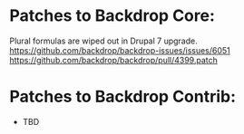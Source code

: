 Patches to Backdrop Core:
=========================

Plural formulas are wiped out in Drupal 7 upgrade.
  https://github.com/backdrop/backdrop-issues/issues/6051
  https://github.com/backdrop/backdrop/pull/4399.patch


Patches to Backdrop Contrib:
============================

- TBD
